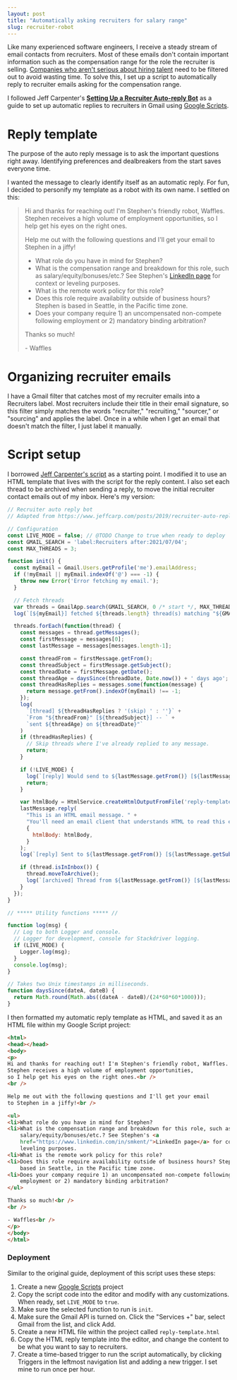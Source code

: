```yaml
---
layout: post
title: "Automatically asking recruiters for salary range"
slug: recruiter-robot
---
```


Like many experienced software engineers, I receive a steady stream of email
contacts from recruiters. Most of these emails don't contain important
information such as the compensation range for the role the recruiter is
selling. [Companies who aren't serious about hiring talent][no-labor-shortage]
need to be filtered out to avoid wasting time. To solve this, I set up a script
to automatically reply to recruiter emails asking for the compensation range.

I followed Jeff Carpenter's [**Setting Up a Recruiter Auto-reply
Bot**][original] as a guide to set up automatic replies to recruiters in Gmail
using [Google Scripts][gscripts].

# Reply template

The purpose of the auto reply message is to ask the important questions right
away. Identifying preferences and dealbreakers from the start saves everyone
time.

I wanted the message to clearly identify itself as an automatic reply. For fun,
I decided to personify my template as a robot with its own name. I settled on
this:

> Hi and thanks for reaching out! I'm Stephen's friendly robot, Waffles. Stephen
> receives a high volume of employment opportunities, so I help get his eyes on
> the right ones.
>
> Help me out with the following questions and I'll get your email to Stephen in
> a jiffy!
>
> * What role do you have in mind for Stephen?
> * What is the compensation range and breakdown for this role, such as
>   salary/equity/bonuses/etc.? See Stephen's [LinkedIn page][linkedin] for
>   context or leveling purposes.
> * What is the remote work policy for this role?
> * Does this role require availability outside of business hours? Stephen is
>   based in Seattle, in the Pacific time zone.
> * Does your company require 1) an uncompensated non-compete following
>   employment or 2) mandatory binding arbitration?
>
> Thanks so much!
>
> \- Waffles

# Organizing recruiter emails

I have a Gmail filter that catches most of my recruiter emails into a Recruiters
label. Most recruiters include their title in their email signature, so this
filter simply matches the words "recruiter," "recruiting," "sourcer," or
"sourcing" and applies the label. Once in a while when I get an email that
doesn't match the filter, I just label it manually.

# Script setup

I borrowed [Jeff Carpenter's script][original] as a starting point. I modified
it to use an HTML template that lives with the script for the reply content. I
also set each thread to be archived when sending a reply, to move the initial
recruiter contact emails out of my inbox. Here's my version:

```javascript
// Recruiter auto reply bot
// Adapted from https://www.jeffcarp.com/posts/2019/recruiter-auto-reply-bot/

// Configuration
const LIVE_MODE = false; // @TODO Change to true when ready to deploy
const GMAIL_SEARCH = 'label:Recruiters after:2021/07/04';
const MAX_THREADS = 3;

function init() {
  const myEmail = Gmail.Users.getProfile('me').emailAddress;
  if (!myEmail || myEmail.indexOf('@') === -1) {
    throw new Error('Error fetching my email.');
  }

  // Fetch threads
  var threads = GmailApp.search(GMAIL_SEARCH, 0 /* start */, MAX_THREADS);
  log(`[${myEmail}] fetched ${threads.length} thread(s) matching "${GMAIL_SEARCH}"`);

  threads.forEach(function(thread) {
    const messages = thread.getMessages();
    const firstMessage = messages[0];
    const lastMessage = messages[messages.length-1];

    const threadFrom = firstMessage.getFrom();
    const threadSubject = firstMessage.getSubject();
    const threadDate = firstMessage.getDate();
    const threadAge = daysSince(threadDate, Date.now()) + ' days ago';
    const threadHasReplies = messages.some(function(message) {
      return message.getFrom().indexOf(myEmail) !== -1;
    });
    log(
      `[thread] ${threadHasReplies ? '(skip) ' : ''}` +
      `From "${threadFrom}" [${threadSubject}] -- ` +
      `sent ${threadAge} on ${threadDate}"`
    )
    if (threadHasReplies) {
      // Skip threads where I've already replied to any message.
      return;
    }

    if (!LIVE_MODE) {
      log(`[reply] Would send to ${lastMessage.getFrom()} [${lastMessage.getSubject()}]`);
      return;
    }

    var htmlBody = HtmlService.createHtmlOutputFromFile('reply-template').getContent();
    lastMessage.reply(
      "This is an HTML email message. " +
      "You'll need an email client that understands HTML to read this email.",
      {
        htmlBody: htmlBody,
      }
    );
    log(`[reply] Sent to ${lastMessage.getFrom()} [${lastMessage.getSubject()}]`);

    if (thread.isInInbox()) {
      thread.moveToArchive();
      log(`[archived] Thread from ${lastMessage.getFrom()} [${lastMessage.getSubject()}]`);
    }
  });
}

// ***** Utility functions ***** //

function log(msg) {
  // Log to both Logger and console.
  // Logger for development, console for Stackdriver logging.
  if (LIVE_MODE) {
    Logger.log(msg);
  }
  console.log(msg);
}

// Takes two Unix timestamps in milliseconds.
function daysSince(dateA, dateB) {
  return Math.round(Math.abs((dateA - dateB)/(24*60*60*1000)));
}
```

I then formatted my automatic reply template as HTML, and saved it as an
HTML file within my Google Script project:

```html
<html>
<head></head>
<body>
<p>
Hi and thanks for reaching out! I'm Stephen's friendly robot, Waffles.
Stephen receives a high volume of employment opportunities,
so I help get his eyes on the right ones.<br />
<br />

Help me out with the following questions and I'll get your email
to Stephen in a jiffy!<br />

<ul>
<li>What role do you have in mind for Stephen?
<li>What is the compensation range and breakdown for this role, such as
    salary/equity/bonuses/etc.? See Stephen's <a
    href="https://www.linkedin.com/in/smkent/">LinkedIn page</a> for context or
    leveling purposes.
<li>What is the remote work policy for this role?
<li>Does this role require availability outside of business hours? Stephen is
    based in Seattle, in the Pacific time zone.
<li>Does your company require 1) an uncompensated non-compete following
    employment or 2) mandatory binding arbitration?
</ul>

Thanks so much!<br />
<br />

- Waffles<br />
</p>
</body>
</html>
```

### Deployment

Similar to the original guide, deployment of this script uses these steps:

1. Create a new [Google Scripts][gscripts] project
2. Copy the script code into the editor and modify with any customizations. When
   ready, set `LIVE_MODE` to `true`.
3. Make sure the selected function to run is `init`.
4. Make sure the Gmail API is turned on. Click the "Services +" bar, select
   Gmail from the list, and click Add.
5. Create a new HTML file within the project called `reply-template.html`
6. Copy the HTML reply template into the editor, and change the content to be
   what you want to say to recruiters.
7. Create a time-based trigger to run the script automatically, by clicking
   Triggers in the leftmost navigation list and adding a new trigger. I set mine
   to run once per hour.


[linkedin]: https://linkedin.com/in/smkent
[gscripts]: https://script.google.com
[original]: https://www.jeffcarp.com/posts/2019/recruiter-auto-reply-bot/
[no-labor-shortage]: https://qz.com/2012965/the-us-labor-shortage-is-just-a-wage-shortage/
